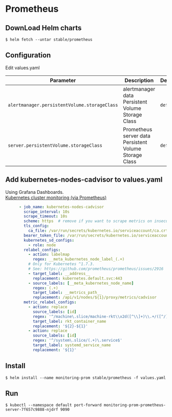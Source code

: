 # Prometheus

## DownLoad Helm charts

```shell
$ helm fetch --untar stable/prometheus
```

## Configuration

Edit values.yaml

Parameter | Description | Default
--------- | ----------- | -------
`alertmanager.persistentVolume.storageClass` | alertmanager data Persistent Volume Storage Class | `default`
`server.persistentVolume.storageClass` | Prometheus server data Persistent Volume Storage Class | `default`

## Add kubernetes-nodes-cadvisor to values.yaml

Using Grafana Dashboards.  
[Kubernetes cluster monitoring (via Prometheus)](https://grafana.com/dashboards/315)

```yaml
      - job_name: kubernetes-nodes-cadvisor
        scrape_interval: 10s
        scrape_timeout: 10s
        scheme: https  # remove if you want to scrape metrics on insecure port
        tls_config:
          ca_file: /var/run/secrets/kubernetes.io/serviceaccount/ca.crt
        bearer_token_file: /var/run/secrets/kubernetes.io/serviceaccount/token
        kubernetes_sd_configs:
          - role: node
        relabel_configs:
          - action: labelmap
            regex: __meta_kubernetes_node_label_(.+)
          # Only for Kubernetes ^1.7.3.
          # See: https://github.com/prometheus/prometheus/issues/2916
          - target_label: __address__
            replacement: kubernetes.default.svc:443
          - source_labels: [__meta_kubernetes_node_name]
            regex: (.+)
            target_label: __metrics_path__
            replacement: /api/v1/nodes/${1}/proxy/metrics/cadvisor
        metric_relabel_configs:
          - action: replace
            source_labels: [id]
            regex: '^/machine\.slice/machine-rkt\\x2d([^\\]+)\\.+/([^/]+)\.service$'
            target_label: rkt_container_name
            replacement: '${2}-${1}'
          - action: replace
            source_labels: [id]
            regex: '^/system\.slice/(.+)\.service$'
            target_label: systemd_service_name
            replacement: '${1}'
```

## Install

```shell
$ helm install --name monitoring-prom stable/prometheus -f values.yaml
```

## Run

```shell
$ kubectl --namespace default port-forward monitoring-prom-prometheus-server-7f657c9888-njdrf 9090
```
